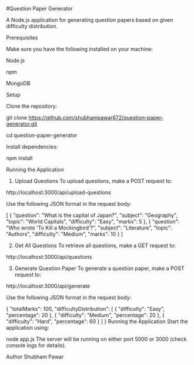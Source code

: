 #Question Paper Generator

A Node.js application for generating question papers based on given difficulty distribution.

Prerequisites

Make sure you have the following installed on your machine:

Node.js

npm

MongoDB

Setup

Clone the repository:

git clone <https://github.com/shubhampawar672/question-paper-generator.git>

cd question-paper-generator


Install dependencies:

npm install


Running the Application

1. Upload Questions
To upload questions, make a POST request to:

http://localhost:3000/api/upload-questions

Use the following JSON format in the request body:

[
  {
    "question": "What is the capital of Japan?",
    "subject": "Geography",
    "topic": "World Capitals",
    "difficulty": "Easy",
    "marks": 5
  },
  {
    "question": "Who wrote 'To Kill a Mockingbird'?",
    "subject": "Literature",
    "topic": "Authors",
    "difficulty": "Medium",
    "marks": 10
  }
]

2. Get All Questions
To retrieve all questions, make a GET request to:

http://localhost:3000/api/questions

3. Generate Question Paper
To generate a question paper, make a POST request to:

http://localhost:3000/api/generate

Use the following JSON format in the request body:

{
  "totalMarks": 100,
  "difficultyDistribution": [
    { "difficulty": "Easy", "percentage": 20 },
    { "difficulty": "Medium", "percentage": 20 },
    { "difficulty": "Hard", "percentage": 60 }
  ]
}
Running the Application
Start the application using:

node app.js
The server will be running on either port 5000 or 3000 (check console logs for details).

Author
Shubham Pawar
